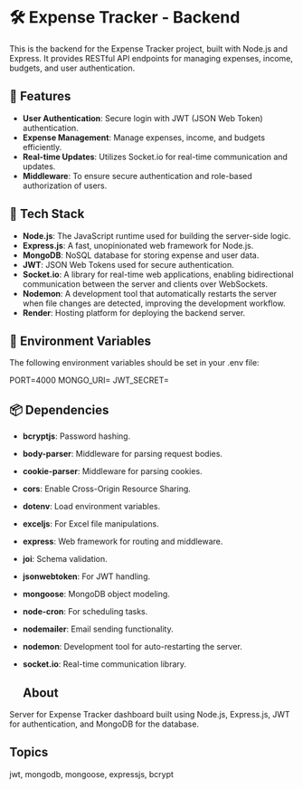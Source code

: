 # 🛠️ Expense Tracker - Backend

This is the backend for the Expense Tracker project, built with Node.js and Express. It provides RESTful API endpoints for managing expenses, income, budgets, and user authentication.

## 🚀 Features
- **User Authentication**: Secure login with JWT (JSON Web Token) authentication.
- **Expense Management**: Manage expenses, income, and budgets efficiently.
- **Real-time Updates**: Utilizes Socket.io for real-time communication and updates.
- **Middleware**: To ensure secure authentication and role-based authorization of users.

## 🧰 Tech Stack
- **Node.js**: The JavaScript runtime used for building the server-side logic.
- **Express.js**: A fast, unopinionated web framework for Node.js.
- **MongoDB**: NoSQL database for storing expense and user data.
- **JWT**: JSON Web Tokens used for secure authentication.
- **Socket.io**: A library for real-time web applications, enabling bidirectional communication between the server and clients over WebSockets.
- **Nodemon**: A development tool that automatically restarts the server when file changes are detected, improving the development workflow.
- **Render**: Hosting platform for deploying the backend server.

## 📂 Environment Variables
The following environment variables should be set in your .env file:

PORT=4000
MONGO_URI=<Your MongoDB URI>
JWT_SECRET=<Your JWT Secret Key>

## 📦 Dependencies
- **bcryptjs**: Password hashing.
- **body-parser**: Middleware for parsing request bodies.
- **cookie-parser**: Middleware for parsing cookies.
- **cors**: Enable Cross-Origin Resource Sharing.
- **dotenv**: Load environment variables.
- **exceljs**: For Excel file manipulations.
- **express**: Web framework for routing and middleware.
- **joi**: Schema validation.
- **jsonwebtoken**: For JWT handling.
- **mongoose**: MongoDB object modeling.
- **node-cron**: For scheduling tasks.
- **nodemailer**: Email sending functionality.
- **nodemon**: Development tool for auto-restarting the server.
- **socket.io**: Real-time communication library.

  ## About
Server for Expense Tracker dashboard built using Node.js, Express.js, JWT for authentication, and MongoDB for the database.

## Topics
jwt, mongodb, mongoose, expressjs, bcrypt

  
